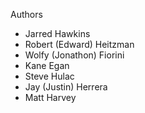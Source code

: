 Authors
- Jarred Hawkins
- Robert (Edward) Heitzman
- Wolfy (Jonathon) Fiorini
- Kane Egan
- Steve Hulac
- Jay (Justin) Herrera
- Matt Harvey
